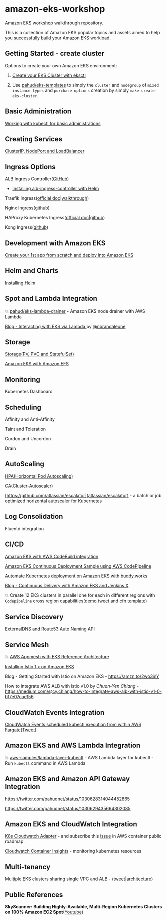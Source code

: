 # amazon-eks-workshop
Amazon EKS workshop walkthrough repository. 

This is a collection of Amazon EKS popular topics and assets aimed to help you successfully build your Amazon EKS workload.



## Getting Started - create cluster

Options to create your own Amazon EKS environment:


1. [Create your EKS Cluster with eksctl](./00-getting-started/create-eks-with-eksctl.md)

2. Use [pahud/eks-templates](https://github.com/pahud/eks-templates) to simply the `cluster` and `nodegroup` of `mixed instance types` and `purchase options` creation by simply `make create-eks-cluster`.

   


## Basic Administration

[Working with kubectl for basic administrations](./02-kubectl-basic-admin/kubectl-basic-admin.md)



## Creating Services

[ClusterIP, NodePort and LoadBalancer](https://github.com/pahud/amazon-eks-workshop/tree/master/03-creating-services)

## Ingress Options

ALB Ingress Controller([GitHub](https://github.com/kubernetes-sigs/aws-alb-ingress-controller)) 

 - [Installing alb-ingress-controller with Helm](https://github.com/pahud/aws-containers-workshop/tree/master/lab2#put-extra-role-policy-on-the-eks-nodegroup)
 
Traefik Ingress([official doc](https://docs.traefik.io/user-guide/kubernetes/)|[walkthrough](./03-creating-services/ingress/traefik-ingress/README.md))

Nginx Ingress([github](https://github.com/kubernetes/ingress-nginx))

HAProxy Kubernetes Ingress([official doc](https://www.haproxy.com/blog/haproxy-2-0-and-beyond/#kubernetes-ingress-controller)|[github](https://github.com/haproxytech/kubernetes-ingress))

Kong Ingress([github](https://github.com/Kong/kubernetes-ingress-controller))



   

## Development with Amazon EKS

[Create your 1st app from scratch and deploy into Amazon EKS](https://github.com/pahud/greeting)



## Helm and Charts

[Installing Helm](./00-getting-started/installing-helm.md)



## Spot and Lambda Integration

💥 [pahud/eks-lambda-drainer](https://github.com/pahud/eks-lambda-drainer) - Amazon EKS node drainer with AWS Lambda

[Blog - Interacting with EKS via Lambda
](http://www.nickaws.net/aws/2018/09/03/Interacting-with-EKS-via-Lambda.html) by [@nbrandaleone](https://github.com/nbrandaleone)



## Storage

[Storage(PV, PVC and StatefulSet)](./02-kubectl-basic-admin/storage.md)

[Amazon EKS with Amazon EFS](https://github.com/kubernetes-incubator/external-storage/tree/master/aws/efs)



## Monitoring

Kubernetes Dashboard



## Scheduling

Affinity and Anti-Affinity

Taint and Toleration

Cordon and Uncordon

Drain



## AutoScaling

[HPA(Horizontal Pod Autoscaling)](./04-scaling/hpa/README.md)

[CA(Cluster-Autoscaler](./04-scaling/cluster-autoscaler/README.md))

[https://github.com/atlassian/escalator](atlassian/escalator) - a batch or job optimized horizontal autoscaler for Kubernetes



## Log Consolidation

Fluentd integration



## CI/CD

[Amazon EKS with AWS CodeBuild integration](https://github.com/pahud/eks-kubectl-docker#codebuild-support) 

[Amazon EKS Continuous Deployment Sample using AWS CodePipeline](https://github.com/chankh/eksutil/tree/master/lambda/codepipeline)

[Automate Kubernetes deployment on Amazon EKS with buddy.works](https://buddy.works/blog/amazon-eks-kubernetes)

[Blog - Continuous Delivery with Amazon EKS and Jenkins X](https://amzn.to/2JM2luY) 

💥 Create 12 EKS clusters in parallel one for each in different regions with `Codepipeline` cross region capabilities([demo tweet](https://twitter.com/pahudnet/status/1098597986165239811) and [cfn template](https://github.com/pahud/eks-templates/blob/master/cloudformation/codepipeline.yml))



## Service Discovery

[ExternalDNS and Route53 Auto Naming API](https://dev.classmethod.jp/cloud/aws/external-dns-eks/)



## Service Mesh

💥 [AWS Appmesh with EKS Reference Architecture](https://github.com/pahud/aws-appmesh-eks-refarch)

[Installing Istio 1.x on Amazon EKS](https://github.com/pahud/amazon-eks-workshop/tree/master/06-service-mesh/Istio)

Blog - Getting Started with Istio on Amazon EKS - https://amzn.to/2wo3inY

How to integrate AWS ALB with istio v1.0 by *Chuan-Yen Chiang* - https://medium.com/@cy.chiang/how-to-integrate-aws-alb-with-istio-v1-0-b17e07cae156




## CloudWatch Events Integration

[CloudWatch Events scheduled kubectl execution from within AWS Fargate](https://github.com/pahud/eks-kubectl-docker#aws-fargate-with-cloudwatch-event-scheduled-events)([Tweet](https://twitter.com/pahudnet/status/1047166317042618368))



## Amazon EKS and AWS Lambda Integration

💥 [aws-samples/lambda-layer-kubectl](https://github.com/aws-samples/aws-lambda-layer-kubectl) - AWS Lambda layer for kubectl - Run `kubectl` command in AWS Lambda 



## Amazon EKS and Amazon API Gateway Integration

https://twitter.com/pahudnet/status/1030628314044452865

https://twitter.com/pahudnet/status/1030629435664302085



## Amazon EKS and CloudWatch Integration

[K8s Cloudwatch Adapter](https://github.com/chankh/k8s-cloudwatch-adapter) - and subscribe this [issue](https://github.com/aws/containers-roadmap/issues/120) in AWS container public roadmap.

[Cloudwatch Container Insights](https://docs.aws.amazon.com/AmazonCloudWatch/latest/monitoring/ContainerInsights.html) - monitoring kubernetes resources



## Multi-tenancy

Multiple EKS clusters sharing single VPC and ALB - ([tweet](https://twitter.com/pahudnet/status/1044988111694876672)|[architecture](https://pbs.twimg.com/media/DoCLDjfUwAA4s2_.jpg))

## Public References
**SkyScanner: Building Highly-Available, Multi-Region Kubernetes Clusters on 100% Amazon EC2 Spot**([Youtube](https://www.youtube.com/watch?v=99nNHsbwBpg))

